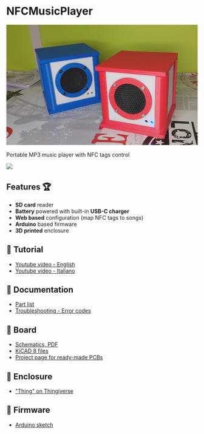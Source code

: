 # NFCMusicPlayer

![](https://github.com/lucadentella/NFCMusicPlayer/raw/main/images/cover.jpg)

Portable MP3 music player with NFC tags control

![](https://img.shields.io/badge/license-CC--BY--NC--SA-green)

## Features :trophy:

 - **SD card** reader
 - **Battery** powered with built-in **USB-C charger**
 - **Web based** configuration (map NFC tags to songs)
 - **Arduino** based firmware
 - **3D printed** enclosure

## :movie_camera: Tutorial
- [Youtube video - English](https://youtu.be/vOHDjR1nToo)
- [Youtube video - Italiano](https://youtu.be/vOHDjR1nToo)

## :notebook: Documentation
 - [Part list](https://github.com/lucadentella/NFCMusicPlayer/tree/main/documentation/partlist.md)
 - [Troubleshooting - Error codes](https://github.com/lucadentella/NFCMusicPlayer/tree/main/documentation/error-codes.md)

## :wrench: Board
- [Schematics, PDF](https://github.com/lucadentella/NFCMusicPlayer/raw/main/board/NFCMusicPlayer_12-sch.pdf)
- [KiCAD 8 files](https://github.com/lucadentella/NFCMusicPlayer/raw/main/board/)
- [Project page for ready-made PCBs](https://www.pcbway.com/project/shareproject/SoundShield_a36724af.html)
 
## :gift: Enclosure
- ["Thing" on Thingiverse](https://www.thingiverse.com/thing:6994529)

 ## :floppy_disk: Firmware
 - [Arduino sketch](https://github.com/lucadentella/NFCMusicPlayer/tree/main/firmware/NFCMusicPlayer)
